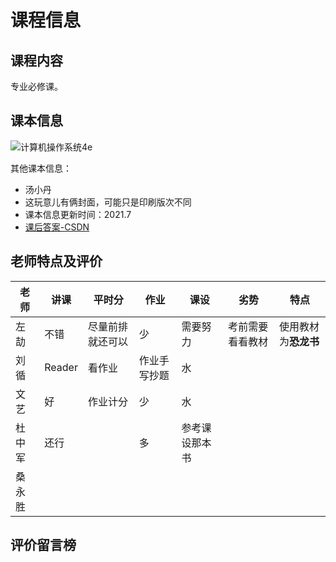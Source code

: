 # 课程信息

## 课程内容

专业必修课。

## 课本信息

![计算机操作系统4e](http://img3m7.ddimg.cn/12/17/1746629787-1_w_3.jpg "课本图片")

其他课本信息：
- 汤小丹
- 这玩意儿有俩封面，可能只是印刷版次不同
- 课本信息更新时间：2021.7
- [课后答案-CSDN](https://blog.csdn.net/zhang_hongli_li/article/details/48623285)

## 老师特点及评价



| 老师   | 讲课   | 平时分           | 作业         | 课设           | 劣势             | 特点                 |
| ------ | ------ | ---------------- | ------------ | -------------- | ---------------- | -------------------- |
| 左劼   | 不错   | 尽量前排就还可以 | 少           | 需要努力       | 考前需要看看教材 | 使用教材为**恐龙书** |
| 刘循   | Reader | 看作业           | 作业手写抄题 | 水             |                  |                      |
| 文艺   | 好     | 作业计分         | 少           | 水             |                  |                      |
| 杜中军 | 还行   |                  | 多           | 参考课设那本书 |                  |                      |
| 桑永胜 |        |                  |              |                |                  |                      |

## 评价留言榜

